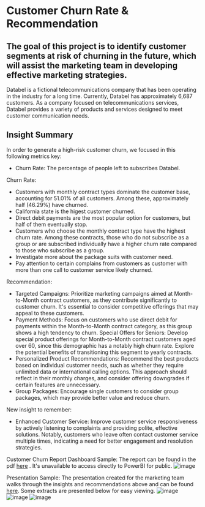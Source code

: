 # Customer Churn Rate & Recommendation
## The goal of this project is to identify customer segments at risk of churning in the future, which will assist the marketing team in developing effective marketing strategies.
Databel is a fictional telecommunications company that has been operating in the industry for a long time. Currently, Databel has approximately 6,687 customers. As a company focused on telecommunications services, Databel provides a variety of products and services designed to meet customer communication needs.

## Insight Summary
In order to generate a high-risk customer churn, we focused in this following metrics key:
- Churn Rate: The percentage of people left to subscribes Databel.

Churn Rate:
- Customers with monthly contract types dominate the customer base, accounting for 51.01% of all customers. Among these, approximately half (46.29%) have churned.
- California state is the higest customer churned.
- Direct debit payments are the most popular option for customers, but half of them eventually stop.
- Customers who choose the monthly contract type have the highest churn rate. Among these contracts, those who do not subscribe as a group or are subscribed individually have a higher churn rate compared to those who subscribe as a group.
- Investigate more about the package suits with customer need.
- Pay attention to certain complains from customers as customer with more than one call to customer service likely churned.

Recommendation:
- Targeted Campaigns: Prioritize marketing campaigns aimed at Month-to-Month contract customers, as they contribute significantly to customer churn. It's essential to consider competitive offerings that may appeal to these customers.
- Payment Methods: Focus on customers who use direct debit for payments within the Month-to-Month contract category, as this group shows a high tendency to churn.
Special Offers for Seniors: Develop special product offerings for Month-to-Month contract customers aged over 60, since this demographic has a notably high churn rate. Explore the potential benefits of transitioning this segment to yearly contracts.
- Personalized Product Recommendations: Recommend the best products based on individual customer needs, such as whether they require unlimited data or international calling options. This approach should reflect in their monthly charges, and consider offering downgrades if certain features are unnecessary.
- Group Packages: Encourage single customers to consider group packages, which may provide better value and reduce churn.

New insight to remember:
- Enhanced Customer Service: Improve customer service responsiveness by actively listening to complaints and providing polite, effective solutions. Notably, customers who leave often contact customer service multiple times, indicating a need for better engagement and resolution strategies.

Customer Churn Report Dashboard Sample:
The report can be found in the pdf [here](https://drive.google.com/file/d/14hWwCWHnSUqilvBIpPXig8iOsUq0egSG/view?usp=sharing)
. It's unavailable to access directly to PowerBI for public.
![image](https://github.com/user-attachments/assets/aeefad6d-6c9b-40ba-a61e-ab80d9b50d31)

Presentation Sample:
The presentation created for the marketing team walks through the insights and recommendations above and can be found [here](https://docs.google.com/presentation/d/10tU70wIaA3SgUtHOF_qdwonAVTh91LXnol7yoyAlQuE/edit?usp=sharing). Some extracts are presented below for easy viewing.
![image](https://github.com/user-attachments/assets/c9b36f3f-e74d-47e8-a6e8-c97e21c84cc4)
![image](https://github.com/user-attachments/assets/31a37769-290c-4e61-9d3d-b150c8594bb9)
![image](https://github.com/user-attachments/assets/9b3b247b-aa93-4358-9c47-0312b77f015d)




